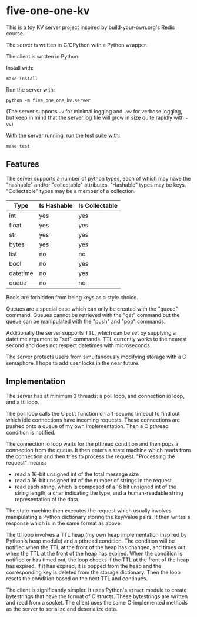 # five-one-one-kv

This is a toy KV server project inspired by build-your-own.org's Redis course.

The server is written in C/CPython with a Python wrapper.

The client is written in Python.

Install with:
```
make install
```

Run the server with:
```
python -m five_one_one_kv.server
```

(The server supports `-v` for minimal logging and `-vv` for verbose logging, but keep in mind
that the server.log file will grow in size quite rapidly with `-vv`)

With the server running, run the test suite with:
```
make test
```

## Features

The server supports a number of python types, each of which may have the "hashable" and/or "collectable"
attributes. "Hashable" types may be keys. "Collectable" types may be a member of a collection.

| Type | Is Hashable | Is Collectable |
| --- | --- | --- |
| int | yes | yes |
| float | yes | yes |
| str | yes | yes |
| bytes | yes | yes |
| list | no | no |
| bool | no | yes |
| datetime | no | yes |
| queue | no | no |

Bools are forbidden from being keys as a style choice.

Queues are a special case which can only be created with the "queue" command. Queues cannot be retrieved
with the "get" command but the queue can be manipulated with the "push" and "pop" commands.

Additionally the server supports TTL, which can be set by supplying a datetime argument to "set" commands.
TTL currently works to the nearest second and does not respect datetimes with microseconds.

The server protects users from simultaneously modifying storage with a C semaphore. I hope to add user locks
in the near future.

## Implementation

The server has at minimum 3 threads: a poll loop, and connection io loop, and a ttl loop.

The poll loop calls the C `poll` function on a 1-second timeout to find out which idle connections have
incoming requests. These connections are pushed onto a queue of my own implementation. Then a C pthread condition
is notified.

The connection io loop waits for the pthread condition and then pops a connection from the queue. It then enters
a state machine which reads from the connection and then tries to process the request. "Processing the request"
means:
 * read a 16-bit unsigned int of the total message size
 * read a 16-bit unsigned int of the number of strings in the request
 * read each string, which is composed of a 16 bit unsigned int of the string length, a char indicating the type, and a human-readable string representation of the data.

The state machine then executes the request which usually involves manipulating a Python dictionary storing the key/value
pairs. It then writes a response which is in the same format as above.

The ttl loop involves a TTL heap (my own heap implementation inspired by Python's heap module) and a pthread condition.
The condition will be notified when the TTL at the front of the heap has changed, and times out when the TTL at the front of
the heap has expired. When the condition is notified or has timed out, the loop checks if the TTL at the front of the heap
has expired. If it has expired, it is popped from the heap and the corresponding key is deleted from the storage
dictionary. Then the loop resets the condition based on the next TTL and continues.

The client is significantly simpler. It uses Python's `struct` module to create bytestrings that have the format of C structs.
These bytestrings are written and read from a socket. The client uses the same C-implemented methods as the server to serialize
and deserialize data.
